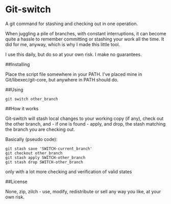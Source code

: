 Git-switch
==========

A git command for stashing and checking out in one operation.

When juggling a pile of branches, with constant interruptions, it can become quite a hassle to remember committing or stashing your work all the time. It did for me, anyway, which is why I made this little tool.

I use this daily, but do so at your own risk. I make no guarantees.

##Installing

Place the script file somewhere in your PATH. I've placed mine in Git/libexec/git-core, but anywhere in PATH should do.

##Using

    git switch other_branch

##How it works

Git-switch will stash local changes to your working copy (if any), check out the other branch, and - if one is found - apply, and drop, the stash matching the branch you are checking out.

Basically (pseudo code):

    git stash save 'SWITCH-current_branch'
    git checkout other_branch
    git stash apply SWITCH-other_branch
    git stash drop SWITCH-other_branch

only with a lot more checking and verification of valid states

##License

None, zip, zilch - use, modify, redistribute or sell any way you like, at your own risk.